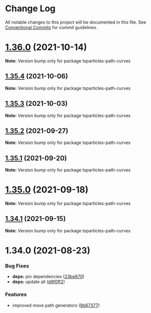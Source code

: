 # Change Log

All notable changes to this project will be documented in this file.
See [Conventional Commits](https://conventionalcommits.org) for commit guidelines.

# [1.36.0](https://github.com/matteobruni/tsparticles/compare/tsparticles-path-curves@1.35.4...tsparticles-path-curves@1.36.0) (2021-10-14)

**Note:** Version bump only for package tsparticles-path-curves





## [1.35.4](https://github.com/matteobruni/tsparticles/compare/tsparticles-path-curves@1.35.3...tsparticles-path-curves@1.35.4) (2021-10-06)

**Note:** Version bump only for package tsparticles-path-curves





## [1.35.3](https://github.com/matteobruni/tsparticles/compare/tsparticles-path-curves@1.35.2...tsparticles-path-curves@1.35.3) (2021-10-03)

**Note:** Version bump only for package tsparticles-path-curves





## [1.35.2](https://github.com/matteobruni/tsparticles/compare/tsparticles-path-curves@1.35.1...tsparticles-path-curves@1.35.2) (2021-09-27)

**Note:** Version bump only for package tsparticles-path-curves





## [1.35.1](https://github.com/matteobruni/tsparticles/compare/tsparticles-path-curves@1.35.0...tsparticles-path-curves@1.35.1) (2021-09-20)

**Note:** Version bump only for package tsparticles-path-curves





# [1.35.0](https://github.com/matteobruni/tsparticles/compare/tsparticles-path-curves@1.34.1...tsparticles-path-curves@1.35.0) (2021-09-18)

**Note:** Version bump only for package tsparticles-path-curves





## [1.34.1](https://github.com/matteobruni/tsparticles/compare/tsparticles-path-curves@1.34.0...tsparticles-path-curves@1.34.1) (2021-09-15)

**Note:** Version bump only for package tsparticles-path-curves





# 1.34.0 (2021-08-23)


### Bug Fixes

* **deps:** pin dependencies ([23be870](https://github.com/matteobruni/tsparticles/commit/23be8708d698e1e37a18f2ed292cbccffb0f1e47))
* **deps:** update all ([d9f0ff2](https://github.com/matteobruni/tsparticles/commit/d9f0ff2f8c4ac269aaad5077492746e3da8fb422))


### Features

* improved move path generators ([9b67377](https://github.com/matteobruni/tsparticles/commit/9b67377f9208a005b122e312ad4ad3c95a50deb7))
